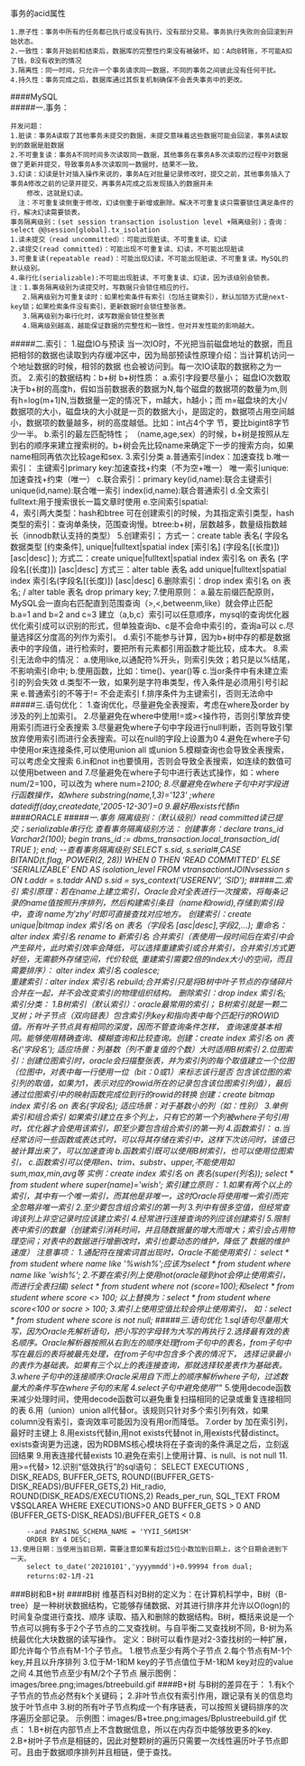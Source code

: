 事务的acid属性
    
    1.原子性：事务中所有的任务都已执行或没有执行，没有部分交易。事务执行失败则会回滚到开始状态。
    2.一致性：事务开始前和结束后，数据库的完整性约束没有被破坏。如：A向B转账，不可能A扣了钱，B没有收到的情况
    3.隔离性：同一时间，只允许一个事务请求同一数据，不同的事务之间彼此没有任何干扰。
    4.持久性：事务完成之后，数据库通过其恢复机制确保不会丢失事务中的更改。
####MySQL  
#####一.事务：
    
    并发问题：
    1.脏读：事务A读取了其他事务未提交的数据，未提交意味着这些数据可能会回滚，事务A读取到的数据是脏数据
    2.不可重复读：事务A不同时间多次读取同一数据，其他事务在事务A多次读取的过程中对数据做了更新并提交，导致事务A多次读取同一数据时，结果不一致。
    3.幻读：幻读是针对插入操作来说的，事务A在对批量记录修改时，提交之前，其他事务插入了事务A修改之前的记录并提交，再事务A完成之后发现插入的数据并未
        修改，这就是幻读。
      注：不可重复读侧重于修改，幻读侧重于新增或删除。解决不可重复读只需要锁住满足条件的行，解决幻读需要锁表。
    事务隔离级别：(set session transaction isolustion level +隔离级别)；查询：select @@session[global].tx_isolation
    1.读未提交（read uncommitted）：可能出现脏读、不可重复读、幻读
    2.读提交(read committed)：可能出现不可重复读、幻读，不可能出现脏读
    3.可重复读(repeatable read)：可能出现幻读，不可能出现脏读、不可重复读。MySQL的默认级别。
    4.串行化(serializable):不可能出现脏读、不可重复读、幻读，因为该级别会锁表。
    注：1.事务隔离级别为读提交时，写数据只会锁住相应的行。
       2.隔离级别为可重复读时：如果检索条件有索引（包括主键索引），默认加锁方式是next-key锁；如果检索条件没有索引，更新数据时会锁住整张表。
       3.隔离级别为串行化时，读写数据会锁住整张表
       4.隔离级别越高，越能保证数据的完整性和一致性，但对并发性能的影响越大。
#####二.索引：
     1.磁盘IO与预读
       当一次IO时，不光把当前磁盘地址的数据，而且把相邻的数据也读取到内存缓冲区中，因为局部预读性原理介绍：当计算机访问一个地址数据的时候，相邻的数据
       也会被访问到。每一次IO读取的数据称之为一页。
     2.索引的数据结构：b+树
       b+树性质：
       a.索引字段要尽量小；
         磁盘IO次数取决于b+树的高度h，假如当前数据表的数据为N,每个磁盘的数据项的数量为m,则有h=log(m+1)N,当数据量一定的情况下，m越大，h越小；而
         m=磁盘块的大小/数据项的大小，磁盘块的大小就是一页的数据大小，是固定的，数据项占用空间越小，数据项的数量越多，树的高度越低。比如：int占4个字
         节，要比bigint8字节少一半。
       b.索引的最左匹配特性；
         （name,age,sex）的时候，b+树是按照从左到右的顺序来建立搜索树的。b+树会先比较name来确定下一步的搜索方向，如果name相同再依次比较age和sex.
     3.索引分类
        a.普通索引index：加速查找
        b.唯一索引：
            主键索引primary key:加速查找+约束（不为空+唯一）
            唯一索引unique:加速查找+约束（唯一）
        c.联合索引：primary key(id,name):联合主键索引
                  unique(id,name):联合唯一索引
                  index(id,name):联合普通索引
        d.全文索引fulltext:用于搜索很长一篇文章时使用
        e.空间索引spatial:  
     4，索引两大类型：hash和btree
        可在创建索引的时候，为其指定索引类型，hash类型的索引：查询单条快，范围查询慢。btree:b+树，层数越多，数量级指数越长（innodb默认支持的类型） 
     5.创建索引；
          方式一：create table 表名(
                字段名 数据类型 [约束条件],
                unique|fulltext|spatial index [索引名] (字段名[(长度)]) [asc|desc]
             );
          方式二：create unique|fulltext|spatial index 索引名 on 表名 (字段名[(长度)]) [asc|desc]
          方式三：alter table 表名 add unique|fulltext|spatial index 索引名(字段名[(长度)]) [asc|desc]
     6.删除索引：drop index 索引名 on 表名; / alter table 表名 drop primary key;
     7.使用原则：
        a.最左前缀匹配原则，MySQL会一直向右匹配直到范围查询（>,<,betweenm,like）就会停止匹配
        b.a=1 and b=2 and c=3 建立（a,b,c）索引可以任意顺序，mysql的查询优化器优化索引成可以识别的形式，但单独查询b、c是不会命中索引的，查询a可以
        c.尽量选择区分度高的列作为索引。
        d.索引不能参与计算，因为b+树中存的都是数据表中的字段值，进行检索时，要把所有元素都引用函数才能比较，成本大。
     8.索引无法命中的情况：
        a.使用like,以通配符%开头，则索引失效；若只是以%结尾，不影响索引命中;
        b.使用函数，比如：time()、year()等
        c.当or条件中有未建立索引的列会失效
        d.类型不一致，如果列是字符串类型，传入条件是必须用引号引起来
        e.普通索引的不等于!= 不会走索引
        f.排序条件为主键索引，否则无法命中
#####三.语句优化：
    1.查询优化，尽量避免全表搜索，考虑在where及order by涉及的列上加索引。
    2.尽量避免在where中使用!=或><操作符，否则引擎放弃使用索引而进行全表搜索
    3.尽量避免where子句中字段进行null判断，否则导致引擎放弃使用索引而进行全表搜索。可以在null的字段上设置为0
    4.避免在where子句中使用or来连接条件,可以使用union all 或union
    5.模糊查询也会导致全表搜索，可以考虑全文搜索
    6.in和not in也要慎用，否则会导致全表搜索，如连续的数值可以使用between and
    7.尽量避免在where子句中进行表达式操作，如：where num/2=100，可以改为 where num=2*100;
    8.尽量避免在where子句中对字段进行函数操作，如where substring(name,1,3)='123' ;where datediff(day,createdate,'2005-12-30')=0
    9.最好用exists代替in      
####ORACLE
#####一.事务
    隔离级别：（默认级别）read committed读已提交；serializable串行化
    查看事务隔离级别方法：
    创建事务：declare trans_id Varchar2(100);
            begin trans_id := dbms_transaction.local_transaction_id( TRUE );
            end; 
     --查看事务隔离级别
     SELECT s.sid, s.serial#,CASE BITAND(t.flag, POWER(2, 28)) WHEN 0 THEN ‘READ COMMITTED’ ELSE ‘SERIALIZABLE’ END AS isolation_level 
     FROM v$transaction t JOIN v$session s ON t.addr = s.taddr AND s.sid = sys_context(‘USERENV’, ‘SID’);
#####二.索引
    索引原理：若在name上建立索引，Oracle会对全表进行一次搜索，将每条记录的name值按照升序排列，然后构建索引条目（name和rowid),存储到索引段中，查询
        name为'zhy'时即可直接查找对应地方。
    创建索引：create unique|bitmap index 索引名 on 表名（字段名 [asc|desc],字段2,...);
    重命名：alter index 索引名 rename to 新索引名
    合并索引（表使用一段时间后在索引中会产生碎片，此时索引效率会降低，可以选择重建索引或合并索引，合并索引方式更好些，无需额外存储空间，代价较低,
        重建索引需要2倍的index大小的空间，而且需要排序）：
        alter index 索引名 coalesce;   
    重建索引：alter index 索引名 rebuild;合并索引只是将B树中叶子节点的存储碎片合并在一起，并不会改变索引的物理组织结构。
    删除索引：drop index 索引名;
    索引分类：
        1.B树索引（默认索引）：oracle最常用的索引；
            B树索引就是一颗二叉树；叶子节点（双向链表）包含索引列key和指向表中每个匹配行的ROWID值。所有叶子节点具有相同的深度，因而不管查询条件怎样，
            查询速度基本相同。能够使用精确查询、模糊查询和比较查询。创建：create index 索引名 on 表名('字段名');
            适应场景：列基数（列不重复值的个数）大时适用B树索引
        2.位图索引：创建位图索引时，oracle会扫描整张表，并为索引列的每个取值建立一个位图（位图中，对表中每一行使用一位（bit：0或1）来标志该行是否
            包含该位图的索引列的取值，如果为1，表示对应的rowid所在的记录包含该位图索引列值），最后通过位图索引中的映射函数完成位到行的rowid的转换
            创建：create bitmap index 索引名 on 表名(字段名);
            适应场景：对于基数小的列（如：性别）
        3.单例索引和组合索引
            如果索引建立在多个列上，只有它的第一个列被where子句引用时，优化器才会使用该索引，即至少要包含组合索引的第一列
        4.函数索引：
            a.当经常访问一些函数或表达式时，可以将其存储在索引中，这样下次访问时，该值已被计算出来了，可以加速查询
            b.函数索引既可以使用B树索引，也可以使用位图索引，
            c.函数索引可以使用len、trim、substr、upper,不能使用如sum,max,min,avg等
            实例：create index 索引名 on 表名(super(列名));
                select  * from  student where super(name)='wish';
    索引建立原则：
        1.如果有两个以上的索引，其中有一个唯一索引，而其他是非唯一，这时Oracle将使用唯一索引而完全忽略非唯一索引
        2.至少要包含组合索引的第一列
        3.列中有很多空值，但经常查询该列上非空记录时应该建立索引
        4.经常进行连接查询的列应该创建索引
        5.限制表中索引的数量（创建索引消耗时间，并且随数据量的增大而增大；索引会占用物理空间；对表中的数据进行增删改时，索引也要动态的维护，降低了
            数据的维护速度）
    注意事项：
        1.通配符在搜索词首出现时，Oracle不能使用索引：
            select * from student where name like '%wish%';应该为select * from student where name like 'wish%';
        2.不要在索引列上使用not(oracle碰到not会停止使用索引，而进行全表扫描)
            select * from student where not (score=100);和select * from student where score <> 100;
            以上替换为：select * from student where score<100 or socre > 100;
        3.索引上使用空值比较会停止使用索引，
            如：select * from student where score is not null;
#####三.语句优化
    1.sql语句尽量用大写，因为Oracle先解析语句，把小写的字母转为大写的再执行
    2.选择最有效的表名顺序。Oracle解析器按照从右到左的顺序处理from子句中的表名，from子句中写在最后的表将被最先处理，在from子句中包含多个表的情况下，
        选择记录最小的表作为基础表。如果有三个以上的表连接查询，那就选择较差表作为基础表。
    3.where子句中的连接顺序:Oracle采用自下而上的顺序解析where子句，过滤数量大的条件写在where子句的末尾
    4.select子句中避免使用"*"
    5.使用decode函数来减少处理时间，使用decode函数可以避免重复扫描相同的记录或重复连接相同的表
    6.用（union）union all代替or。该规则只针对多个索引列有效，如果column没有索引，查询效率可能因为没有用or而降低。
    7.order by 加在索引列，最好时主键上
    8.用exists代替in,用not exists代替not in,用exists代替distinct。exists查询更为迅速，因为RDBMS核心模块将在子查询的条件满足之后，立刻返回结果
    9.用表连接代替exists
    10.避免在索引上使用计算、is null、is not null
    11.用>=代替>
    12.识别“低效执行”的sql语句：
        SELECT EXECUTIONS , DISK_READS, BUFFER_GETS,
        ROUND((BUFFER_GETS-DISK_READS)/BUFFER_GETS,2) Hit_radio,
        ROUND(DISK_READS/EXECUTIONS,2) Reads_per_run,
        SQL_TEXT
        FROM V$SQLAREA
        WHERE EXECUTIONS>0
        AND BUFFER_GETS > 0
        AND (BUFFER_GETS-DISK_READS)/BUFFER_GETS < 0.8
        
        --and PARSING_SCHEMA_NAME = 'YYII_S6MISM'
        ORDER BY 4 DESC;
    13.使用日期：当使用当前日期，需要注意如果有超过5位小数加到日期上，这个日期会进到下一天。  
        select to_date('20210101','yyyymmdd')+0.99994 from dual;
        returns:02-1月-21
###B树和B+树
####B树
    维基百科对B树的定义为：在计算机科学中，B树（B-tree）是一种树状数据结构，它能够存储数据、对其进行排序并允许以O(logn)的时间复杂度进行查找、顺序
    读取、插入和删除的数据结构。B树，概括来说是一个节点可以拥有多于2个子节点的二叉查找树。与自平衡二叉查找树不同，B-树为系统最优化大块数据的读写操作。
    定义：B树可以看作是对2-3查找树的一种扩展，即允许每个节点有M-1个子节点。
        1.根节点至少有两个子节点
        2.每个节点有M-1个key,并且以升序排列
        3.位于M-1和M key的子节点值位于M-1和M key对应的value之间
        4.其他节点至少有M/2个子节点
    展示图例：images/bree.png;images/btreebuild.gif
####B+树
    与B树的差异在于：
        1.有k个子节点的节点必然有k个关键码；
        2.非叶节点仅有索引作用，跟记录有关的信息均放于叶节点中
        3.树的所有叶子节点构成一个有序链表，可以按照关键码排序的次序遍历全部记录。
    示例图：images/B+tree.png;images/Bplustreebuild.gif
    优点：
        1.B+树在内部节点上不含数据信息，所以在内存页中能够放更多的key.
        2.B+树叶子节点是相链的，因此对整颗树的遍历只需要一次线性遍历叶子节点即可。且由于数据顺序排列并且相链，便于查找。 